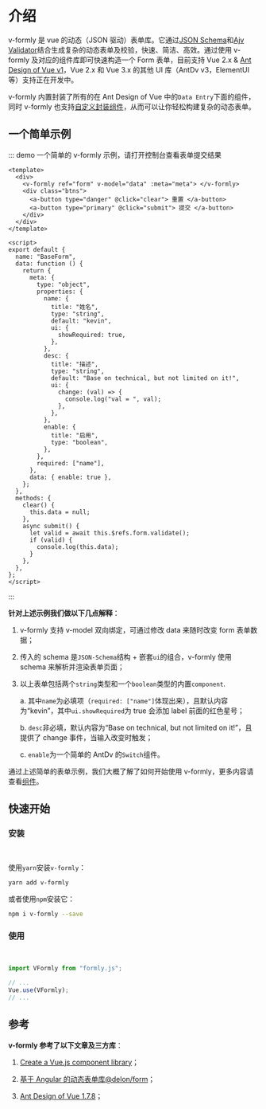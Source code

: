 # 介绍

v-formly 是 vue 的动态（JSON 驱动）表单库。它通过[JSON Schema](https://json-schema.org/)和[Ajv Validator](https://ajv.js.org/)结合生成复杂的动态表单及校验，快速、简洁、高效。通过使用 v-formly 及对应的组件库即可快速构造一个 Form 表单，目前支持 Vue 2.x & [Ant Design of Vue v1](https://1x.antdv.com/docs/vue/introduce-cn/)，Vue 2.x 和 Vue 3.x 的其他 UI 库（AntDv v3，ElementUI 等）支持正在开发中。

v-formly 内置封装了所有的在 Ant Design of Vue 中的`Data Entry`下面的组件，同时 v-formly 也支持[自定义封装组件](TODO)，从而可以让你轻松构建复杂的动态表单。

## 一个简单示例

::: demo 一个简单的 v-formly 示例，请打开控制台查看表单提交结果

```vue
<template>
  <div>
    <v-formly ref="form" v-model="data" :meta="meta"> </v-formly>
    <div class="btns">
      <a-button type="danger" @click="clear"> 重置 </a-button>
      <a-button type="primary" @click="submit"> 提交 </a-button>
    </div>
  </div>
</template>

<script>
export default {
  name: "BaseForm",
  data: function () {
    return {
      meta: {
        type: "object",
        properties: {
          name: {
            title: "姓名",
            type: "string",
            default: "kevin",
            ui: {
              showRequired: true,
            },
          },
          desc: {
            title: "描述",
            type: "string",
            default: "Base on technical, but not limited on it!",
            ui: {
              change: (val) => {
                console.log("val = ", val);
              },
            },
          },
          enable: {
            title: "启用",
            type: "boolean",
          },
        },
        required: ["name"],
      },
      data: { enable: true },
    };
  },
  methods: {
    clear() {
      this.data = null;
    },
    async submit() {
      let valid = await this.$refs.form.validate();
      if (valid) {
        console.log(this.data);
      }
    },
  },
};
</script>
```

:::

**针对上述示例我们做以下几点解释**：

1. v-formly 支持 v-model 双向绑定，可通过修改 data 来随时改变 form 表单数据；

2. 传入的 schema 是`JSON-Schema`结构 + 嵌套`ui`的组合，v-formly 使用 schema 来解析并渲染表单页面；

3. 以上表单包括两个`string`类型和一个`boolean`类型的内置`component`.

   a. 其中`name`为必填项（`required: ["name"]`体现出来），且默认内容为“kevin”，其中`ui.showRequired`为 true 会添加 label 前面的红色星号；

   b. `desc`非必填，默认内容为“Base on technical, but not limited on it!”，且提供了 change 事件，当输入改变时触发；

   c. `enable`为一个简单的 AntDv 的`Switch`组件。

通过上述简单的表单示例，我们大概了解了如何开始使用 v-formly，更多内容请查看[组件](/zh/components/)。

## 快速开始

### 安装

<br />

使用`yarn`安装`v-formly`：

```sh
yarn add v-formly
```

或者使用`npm`安装它：

```sh
npm i v-formly --save
```

### 使用

<br />

```js
import VFormly from "formly.js";

// ...
Vue.use(VFormly);
// ...
```

## 参考

**v-formly 参考了以下文章及三方库**：

1. [Create a Vue.js component library](https://itnext.io/create-a-vue-js-component-library-as-a-module-part-1-a1116e632751)；

2. [基于 Angular 的动态表单库@delon/form](https://ng-alain.com/form/getting-started/zh)；

3. [Ant Design of Vue 1.7.8](https://1x.antdv.com/docs/vue/introduce-cn/)；
